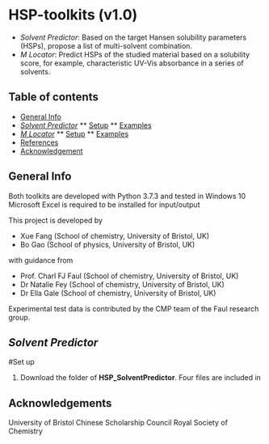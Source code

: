 # HSP-toolkits (v1.0)

* *Solvent Predictor*: Based on the target Hansen solubility parameters (HSPs), propose a list of multi-solvent combination.
* *M Locator*: Predict HSPs of the studied material based on a solubility score, for example, characteristic UV-Vis absorbance in a series of solvents.


## Table of contents
* [General Info](#general-info)
* [*Solvent Predictor*](#solv_pred)
** [Setup](#setup_solv_pred)
** [Examples](#example_solv_pred)
* [*M Locator*](#m_loc)
** [Setup](#setup_m_loc)
** [Examples](#example_m_loc)
* [References](#ref)
* [Acknowledgement](#ack)

## General Info

Both toolkits are developed with Python 3.7.3 and tested in Windows 10
Microsoft Excel is required to be installed for input/output

This project is developed by
- Xue Fang (School of chemistry, University of Bristol, UK)
- Bo Gao (School of physics, University of Bristol, UK)

with guidance from
- Prof. Charl FJ Faul (School of chemistry, University of Bristol, UK)
- Dr Natalie Fey (School of chemistry, University of Bristol, UK)
- Dr Ella Gale (School of chemistry, University of Bristol, UK)

Experimental test data is contributed by the CMP team of the Faul research group.


## *Solvent Predictor*


#Set up
1. Download the folder of **HSP_SolventPredictor**.
Four files are included in 

## Acknowledgements


University of Bristol
Chinese Scholarship Council
Royal Society of Chemistry
